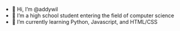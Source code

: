 - 👋 Hi, I’m @addywil
- 👀 I’m a high school student entering the field of computer science
- 🌱 I’m currently learning Python, Javascript, and HTML/CSS

<!---
addywil/addywil is a ✨ special ✨ repository because its `README.md` (this file) appears on your GitHub profile.
You can click the Preview link to take a look at your changes.
--->
